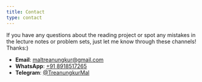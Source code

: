 ```yaml
---
title: Contact
type: contact
---
```

If you have any questions about the reading project or spot any mistakes in the lecture notes or problem sets, just let me know through these channels! Thanks:)
- **Email**: [maltreanungkur@gmail.com](mailto:maltreanungkur@gmail.com)
- **WhatsApp**: [+91 8918517265](https://wa.me/918918517265)
- **Telegram**: [@TreanungkurMal](https://t.me/TreanungkurMal)

